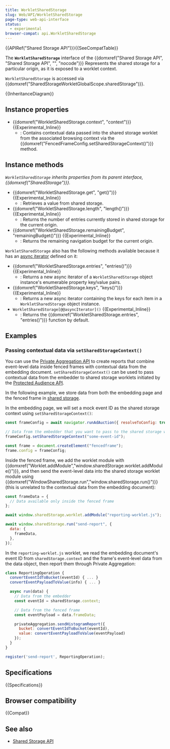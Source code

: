 ```yaml
---
title: WorkletSharedStorage
slug: Web/API/WorkletSharedStorage
page-type: web-api-interface
status:
  - experimental
browser-compat: api.WorkletSharedStorage
---
```


{{APIRef("Shared Storage API")}}{{SeeCompatTable}}

The **`WorkletSharedStorage`** interface of the {{domxref("Shared Storage API", "Shared Storage API", "", "nocode")}} Represents the shared storage for a particular origin, as it is exposed to a worklet context.

`WorkletSharedStorage` is accessed via {{domxref("SharedStorageWorkletGlobalScope.sharedStorage")}}.

{{InheritanceDiagram}}

## Instance properties

- {{domxref("WorkletSharedStorage.context", "context")}} {{Experimental_Inline}}
  - : Contains contextual data passed into the shared storage worklet from the associated browsing context via the {{domxref("FencedFrameConfig.setSharedStorageContext()")}} method.

## Instance methods

_`WorkletSharedStorage` inherits properties from its parent interface, {{domxref("SharedStorage")}}._

- {{domxref("WorkletSharedStorage.get", "get()")}} {{Experimental_Inline}}
  - : Retrieves a value from shared storage.
- {{domxref("WorkletSharedStorage.length", "length()")}} {{Experimental_Inline}}
  - : Returns the number of entries currently stored in shared storage for the current origin.
- {{domxref("WorkletSharedStorage.remainingBudget", "remainingBudget()")}} {{Experimental_Inline}}
  - : Returns the remaining navigation budget for the current origin.

`WorkletSharedStorage` also has the following methods available because it has an [async iterator](/en-US/docs/Web/JavaScript/Reference/Global_Objects/AsyncIterator) defined on it:

- {{domxref("WorkletSharedStorage.entries", "entries()")}} {{Experimental_Inline}}
  - : Returns a new async iterator of a `WorkletSharedStorage` object instance's enumerable property key/value pairs.
- {{domxref("WorkletSharedStorage.keys", "keys()")}} {{Experimental_Inline}}
  - : Returns a new async iterator containing the keys for each item in a `WorkletSharedStorage` object instance.
    <!-- Currently unimplemented -->
    <!-- - {{domxref("WorkletSharedStorage.values", "values()")}} {{Experimental_Inline}} -->
      <!-- - : Returns a new async iterator containing the values for each index in a `WorkletSharedStorage` object instance. -->
- `WorkletSharedStorage[@@asyncIterator]()` {{Experimental_Inline}}
  - : Returns the {{domxref("WorkletSharedStorage.entries", "entries()")}} function by default.

## Examples

### Passing contextual data via `setSharedStorageContext()`

You can use the [Private Aggregation API](https://developer.chrome.com/docs/privacy-sandbox/private-aggregation/) to create reports that combine event-level data inside fenced frames with contextual data from the embedding document. `setSharedStorageContext()` can be used to pass contextual data from the embedder to shared storage worklets initiated by the [Protected Audience API](https://developer.chrome.com/docs/privacy-sandbox/fledge/).

In the following example, we store data from both the embedding page and the fenced frame in [shared storage](https://developer.chrome.com/docs/privacy-sandbox/shared-storage/).

In the embedding page, we will set a mock event ID as the shared storage context using `setSharedStorageContext()`:

```js
const frameConfig = await navigator.runAdAuction({ resolveToConfig: true });

// Data from the embedder that you want to pass to the shared storage worklet
frameConfig.setSharedStorageContext("some-event-id");

const frame = document.createElement("fencedframe");
frame.config = frameConfig;
```

Inside the fenced frame, we add the worklet module with {{domxref("Worklet.addModule","window.sharedStorage.worklet.addModule()")}}, and then send the event-level data into the shared storage worklet module using {{domxref("WindowSharedStorage.run","window.sharedStorage.run()")}} (this is unrelated to the contextual data from the embedding document):

```js
const frameData = {
  // Data available only inside the fenced frame
};

await window.sharedStorage.worklet.addModule("reporting-worklet.js");

await window.sharedStorage.run("send-report", {
  data: {
    frameData,
  },
});
```

In the `reporting-worklet.js` worklet, we read the embedding document's event ID from `sharedStorage.context` and the frame's event-level data from the data object, then report them through Private Aggregation:

```js
class ReportingOperation {
  convertEventIdToBucket(eventId) { ... }
  convertEventPayloadToValue(info) { ... }

  async run(data) {
    // Data from the embedder
    const eventId = sharedStorage.context;

    // Data from the fenced frame
    const eventPayload = data.frameData;

    privateAggregation.sendHistogramReport({
      bucket: convertEventIdToBucket(eventId),
      value: convertEventPayloadToValue(eventPayload)
    });
  }
}

register('send-report', ReportingOperation);
```

## Specifications

{{Specifications}}

## Browser compatibility

{{Compat}}

## See also

- [Shared Storage API](/en-US/docs/Web/API/Shared_Storage_API)

